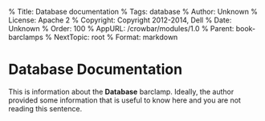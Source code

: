 % Title: Database documentation
% Tags: database
% Author: Unknown
% License: Apache 2
% Copyright: Copyright 2012-2014, Dell 
% Date: Unknown
% Order: 100
% AppURL: /crowbar/modules/1.0
% Parent: book-barclamps
% NextTopic: root
% Format: markdown

# Database Documentation

This is information about the **Database** barclamp. Ideally, the author provided some information that is 
useful to know here and you are not reading this sentence.
